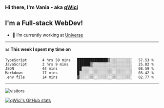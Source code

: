 ### Hi there, I'm Vania - aka [qWici][website]

## I'm a Full-stack WebDev!
- 🔭 I’m currently working at [Universe][universe]

---

📊 **This week I spent my time on**
<!--START_SECTION:waka-->

```text
TypeScript       4 hrs 58 mins   ██████████████▒░░░░░░░░░░   57.53 %
JavaScript       2 hrs 9 mins    ██████▒░░░░░░░░░░░░░░░░░░   25.02 %
JSON             44 mins         ██░░░░░░░░░░░░░░░░░░░░░░░   08.59 %
Markdown         17 mins         █░░░░░░░░░░░░░░░░░░░░░░░░   03.42 %
.env file        14 mins         ▓░░░░░░░░░░░░░░░░░░░░░░░░   02.77 %
```

<!--END_SECTION:waka-->

---

![visitors](https://visitor-badge.glitch.me/badge?page_id=qWici)


[![qWici's GitHub stats](https://github-readme-stats.vercel.app/api?username=qWici)](https://github.com/qWici/github-readme-stats)

[website]: https://devkucher.com
[twitter]: https://twitter.com/KucherDev
[linkedin]: https://www.linkedin.com/in/ivankucher
[universe]: https://universeapps.limited
